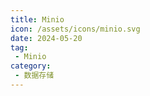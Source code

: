 ```yaml
---
title: Minio
icon: /assets/icons/minio.svg
date: 2024-05-20
tag:
 - Minio
category:
 - 数据存储
---
```


<!-- more -->

<Catalog />